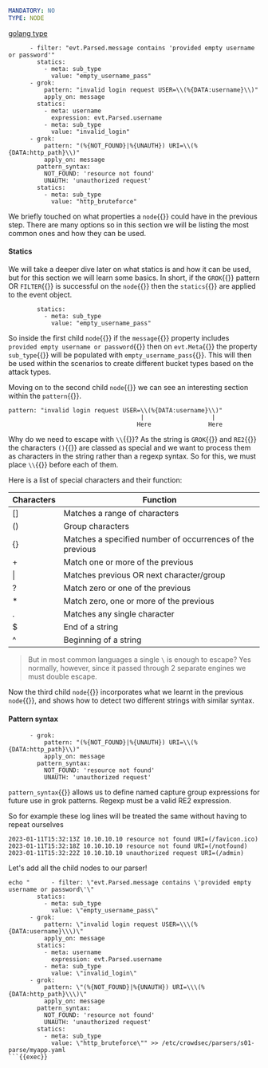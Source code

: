 ```yaml
MANDATORY: NO
TYPE: NODE
```

[golang type](https://pkg.go.dev/github.com/crowdsecurity/crowdsec@v1.4.4/pkg/parser#Node)

```yaml{1,5,13}
      - filter: "evt.Parsed.message contains 'provided empty username or password'"
        statics:
          - meta: sub_type
            value: "empty_username_pass"
      - grok:
          pattern: "invalid login request USER=\\(%{DATA:username}\\)"
          apply_on: message
        statics:
          - meta: username
            expression: evt.Parsed.username
          - meta: sub_type
            value: "invalid_login"
      - grok:
          pattern: "(%{NOT_FOUND}|%{UNAUTH}) URI=\\(%{DATA:http_path}\\)"
          apply_on: message
        pattern_syntax:
          NOT_FOUND: 'resource not found'
          UNAUTH: 'unauthorized request'
        statics:
          - meta: sub_type
            value: "http_bruteforce"
```

We briefly touched on what properties a `node`{{}} could have in the previous step. There are many options so in this section we will be listing the most common ones and how they can be used.

#### Statics

We will take a deeper dive later on what statics is and how it can be used, but for this section we will learn some basics. In short, if the `GROK`{{}} pattern OR `FILTER`{{}} is successful on the `node`{{}} then the `statics`{{}} are applied to the event object.

```yaml{2,3}
        statics:
          - meta: sub_type
            value: "empty_username_pass"
```

So inside the first child `node`{{}} if the `message`{{}} property includes `provided empty username or password`{{}} then on `evt.Meta`{{}} the property `sub_type`{{}} will be populated with `empty_username_pass`{{}}. This will then be used within the scenarios to create different bucket types based on the attack types.

Moving on to the second child `node`{{}} we can see an interesting section within the `pattern`{{}}.

```
pattern: "invalid login request USER=\\(%{DATA:username}\\)"
                                     |                   |
                                    Here                Here
```

Why do we need to escape with `\\`{{}}? As the string is `GROK`{{}} and `RE2`{{}} the characters `()`{{}} are classed as special and we want to process them as characters in the string rather than a regexp syntax. So for this, we must place `\\`{{}} before each of them.

Here is a list of special characters and their function:

Characters | Function
---|---
[] | Matches a range of characters
() | Group characters
{} | Matches a specified number of occurrences of the previous
+ | Match one or more of the previous
\| | Matches previous OR next character/group
? | Match zero or one of the previous
* | Match zero, one or more of the previous
. | Matches any single character
$ | End of a string
^ | Beginning of a string

>But in most common languages a single `\` is enough to escape? Yes normally, however, since it passed through 2 separate engines we must double escape.

Now the third child `node`{{}} incorporates what we learnt in the previous `node`{{}}, and shows how to detect two different strings with similar syntax.

#### Pattern syntax

```yaml{4,5,6}
      - grok:
          pattern: "(%{NOT_FOUND}|%{UNAUTH}) URI=\\(%{DATA:http_path}\\)"
          apply_on: message
        pattern_syntax:
          NOT_FOUND: 'resource not found'
          UNAUTH: 'unauthorized request'
```

`pattern_syntax`{{}} allows us to define named capture group expressions for future use in grok patterns. Regexp must be a valid RE2 expression.

So for example these log lines will be treated the same without having to repeat ourselves
```
2023-01-11T15:32:13Z 10.10.10.10 resource not found URI=(/favicon.ico)
2023-01-11T15:32:18Z 10.10.10.10 resource not found URI=(/notfound)
2023-01-11T15:32:22Z 10.10.10.10 unauthorized request URI=(/admin)
```

Let's add all the child nodes to our parser!
```
echo "      - filter: \"evt.Parsed.message contains \'provided empty username or password\'\"
        statics:
          - meta: sub_type
            value: \"empty_username_pass\"
      - grok:
          pattern: \"invalid login request USER=\\\(%{DATA:username}\\\)\"
          apply_on: message
        statics:
          - meta: username
            expression: evt.Parsed.username
          - meta: sub_type
            value: \"invalid_login\"
      - grok:
          pattern: \"(%{NOT_FOUND}|%{UNAUTH}) URI=\\\(%{DATA:http_path}\\\)\"
          apply_on: message
        pattern_syntax:
          NOT_FOUND: 'resource not found'
          UNAUTH: 'unauthorized request'
        statics:
          - meta: sub_type
            value: \"http_bruteforce\"" >> /etc/crowdsec/parsers/s01-parse/myapp.yaml
```{{exec}}

